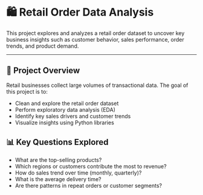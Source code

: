 
# 🛍️ Retail Order Data Analysis

This project explores and analyzes a retail order dataset to uncover key business insights such as customer behavior, sales performance, order trends, and product demand.

---

## 📁 Project Overview

Retail businesses collect large volumes of transactional data. The goal of this project is to:
- Clean and explore the retail order dataset
- Perform exploratory data analysis (EDA)
- Identify key sales drivers and customer trends
- Visualize insights using Python libraries



## 📊 Key Questions Explored

- What are the top-selling products?
- Which regions or customers contribute the most to revenue?
- How do sales trend over time (monthly, quarterly)?
- What is the average delivery time?
- Are there patterns in repeat orders or customer segments?



